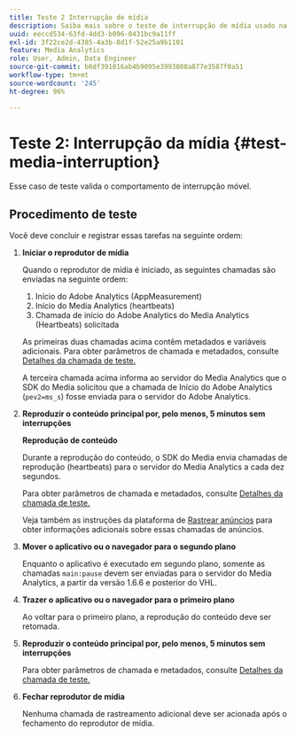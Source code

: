 ```yaml
---
title: Teste 2 Interrupção de mídia
description: Saiba mais sobre o teste de interrupção de mídia usado na validação.
uuid: eeccd534-63fd-4dd3-b096-0431bc9a11ff
exl-id: 3f22ce2d-4385-4a3b-8d1f-52e25a9b1101
feature: Media Analytics
role: User, Admin, Data Engineer
source-git-commit: b6df391016ab4b9095e3993808a877e3587f0a51
workflow-type: tm+mt
source-wordcount: '245'
ht-degree: 96%

---
```


# Teste 2: Interrupção da mídia {#test-media-interruption}

Esse caso de teste valida o comportamento de interrupção móvel.

## Procedimento de teste

Você deve concluir e registrar essas tarefas na seguinte ordem:

1. **Iniciar o reprodutor de mídia**

   Quando o reprodutor de mídia é iniciado, as seguintes chamadas são enviadas na seguinte ordem:

   1. Início do Adobe Analytics (AppMeasurement)
   1. Início do Media Analytics (heartbeats)
   1. Chamada de início do Adobe Analytics do Media Analytics (Heartbeats) solicitada

   As primeiras duas chamadas acima contêm metadados e variáveis adicionais. Para obter parâmetros de chamada e metadados, consulte [Detalhes da chamada de teste.](/help/sdk-implement/validation/test-call-details.md#start-the-media-player)

   A terceira chamada acima informa ao servidor do Media Analytics que o SDK do Media solicitou que a chamada de Início do Adobe Analytics (`pev2=ms_s`) fosse enviada para o servidor do Adobe Analytics.

1. **Reproduzir o conteúdo principal por, pelo menos, 5 minutos sem interrupções**

   **Reprodução de conteúdo**

   Durante a reprodução do conteúdo, o SDK do Media envia chamadas de reprodução (heartbeats) para o servidor do Media Analytics a cada dez segundos.

   Para obter parâmetros de chamada e metadados, consulte [Detalhes da chamada de teste.](/help/sdk-implement/validation/test-call-details.md#play-main-content)

   Veja também as instruções da plataforma de [Rastrear anúncios](/help/sdk-implement/track-ads/track-ads-overview.md) para obter informações adicionais sobre essas chamadas de anúncios.

1. **Mover o aplicativo ou o navegador para o segundo plano**

   Enquanto o aplicativo é executado em segundo plano, somente as chamadas `main:pause` devem ser enviadas para o servidor do Media Analytics, a partir da versão 1.6.6 e posterior do VHL.

1. **Trazer o aplicativo ou o navegador para o primeiro plano**

   Ao voltar para o primeiro plano, a reprodução do conteúdo deve ser retomada.

1. **Reproduzir o conteúdo principal por, pelo menos, 5 minutos sem interrupções**

   Para obter parâmetros de chamada e metadados, consulte [Detalhes da chamada de teste.](/help/sdk-implement/validation/test-call-details.md#play-main-content)

1. **Fechar reprodutor de mídia**

   Nenhuma chamada de rastreamento adicional deve ser acionada após o fechamento do reprodutor de mídia.

